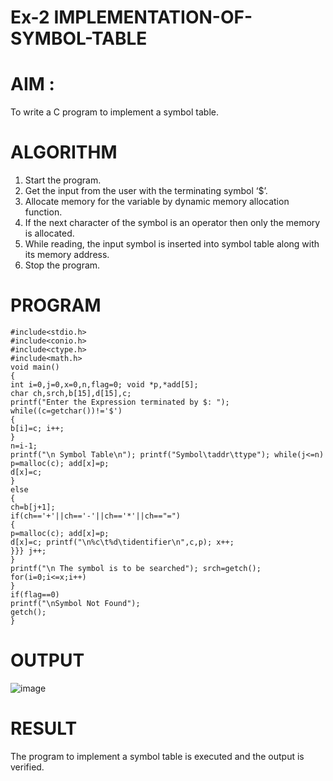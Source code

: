 # Ex-2 IMPLEMENTATION-OF-SYMBOL-TABLE
# AIM :
To write a C program to implement a symbol table.
# ALGORITHM
1.	Start the program.
2.	Get the input from the user with the terminating symbol ‘$’.
3.	Allocate memory for the variable by dynamic memory allocation function.
4.	If the next character of the symbol is an operator then only the memory is allocated.
5.	While reading, the input symbol is inserted into symbol table along with its memory address.
6.	Stop the program. 
# PROGRAM
~~~
#include<stdio.h>
#include<conio.h> 
#include<ctype.h> 
#include<math.h>
void main()
{
int i=0,j=0,x=0,n,flag=0; void *p,*add[5];
char ch,srch,b[15],d[15],c; 
printf("Enter the Expression terminated by $: ");
while((c=getchar())!='$')
{
b[i]=c; i++;
}
n=i-1;
printf("\n Symbol Table\n"); printf("Symbol\taddr\ttype"); while(j<=n)
p=malloc(c); add[x]=p;
d[x]=c;
}
else
{
ch=b[j+1];
if(ch=='+'||ch=='-'||ch=='*'||ch=="=")
{
p=malloc(c); add[x]=p;
d[x]=c; printf("\n%c\t%d\tidentifier\n",c,p); x++;
}}} j++;
}
printf("\n The symbol is to be searched"); srch=getch();
for(i=0;i<=x;i++)
}
if(flag==0)
printf("\nSymbol Not Found"); 
getch();
}
~~~
# OUTPUT
![image](https://github.com/niranjanadevi-s/IMPLEMENTATION-OF-SYMBOL-TABLE-/assets/141748873/e17255d9-fa72-4439-8082-7549b7f6a27f)

# RESULT
The program to implement a symbol table is executed and the output is verified.
